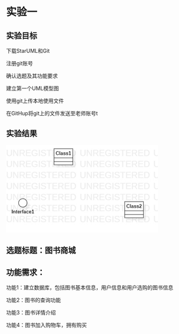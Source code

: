 # 实验一

## 实验目标
下载StarUML和Git

注册git账号

确认选题及其功能要求

建立第一个UML模型图

使用git上传本地使用文件

在GitHup将git上的文件发送至老师账号t

## 实验结果
![第一个UML图](./model1.jpg)

## 选题标题：图书商城

## 功能需求：
功能1：建立数据库，包括图书基本信息，用户信息和用户选购的图书信息

功能2：图书的查询功能

功能3：图书详情介绍

功能4：图书加入购物车，拥有购买
